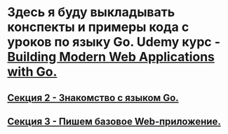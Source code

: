 # Здесь я буду выкладывать конспекты и примеры кода с уроков по языку Go. Udemy курс - [Building Modern Web Applications with Go.](https://www.udemy.com/course/building-modern-web-applications-with-go/)

## [Секция 2 - Знакомство с языком Go.](section_2_overview_of_the_go_language/README.md)

## [Секция 3 - Пишем базовое Web-приложение.](section_3_building_a_basic_web_application/README.md)